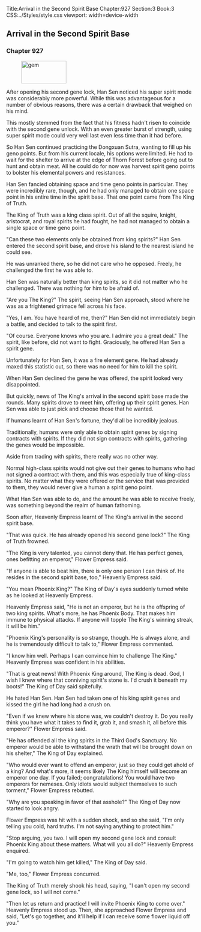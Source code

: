 Title:Arrival in the Second Spirit Base 
Chapter:927 
Section:3 
Book:3 
CSS:../Styles/style.css 
viewport: width=device-width
  
## Arrival in the Second Spirit Base
### Chapter 927 
<figure>
	<img src="../Images/gem.gif" alt="gem" id="gem" width="120" height="60" />
</figure>
  

  
  After opening his second gene lock, Han Sen noticed his super spirit mode was considerably more powerful. While this was advantageous for a number of obvious reasons, there was a certain drawback that weighed on his mind.

This mostly stemmed from the fact that his fitness hadn't risen to coincide with the second gene unlock. With an even greater burst of strength, using super spirit mode could very well last even less time than it had before.

So Han Sen continued practicing the Dongxuan Sutra, wanting to fill up his geno points. But from his current locale, his options were limited. He had to wait for the shelter to arrive at the edge of Thorn Forest before going out to hunt and obtain meat. All he could do for now was harvest spirit geno points to bolster his elemental powers and resistances.

Han Sen fancied obtaining space and time geno points in particular. They were incredibly rare, though, and he had only managed to obtain one space point in his entire time in the spirit base. That one point came from The King of Truth.

The King of Truth was a king class spirit. Out of all the squire, knight, aristocrat, and royal spirits he had fought, he had not managed to obtain a single space or time geno point.

"Can these two elements only be obtained from king spirits?" Han Sen entered the second spirit base, and drove his island to the nearest island he could see.

He was unranked there, so he did not care who he opposed. Freely, he challenged the first he was able to.

Han Sen was naturally better than king spirits, so it did not matter who he challenged. There was nothing for him to be afraid of.

"Are you The King?" The spirit, seeing Han Sen approach, stood where he was as a frightened grimace fell across his face.

"Yes, I am. You have heard of me, then?" Han Sen did not immediately begin a battle, and decided to talk to the spirit first.

"Of course. Everyone knows who you are. I admire you a great deal." The spirit, like before, did not want to fight. Graciously, he offered Han Sen a spirit gene.

Unfortunately for Han Sen, it was a fire element gene. He had already maxed this statistic out, so there was no need for him to kill the spirit.

When Han Sen declined the gene he was offered, the spirit looked very disappointed.

But quickly, news of The King's arrival in the second spirit base made the rounds. Many spirits drove to meet him, offering up their spirit genes. Han Sen was able to just pick and choose those that he wanted.

If humans learnt of Han Sen's fortune, they'd all be incredibly jealous.

Traditionally, humans were only able to obtain spirit genes by signing contracts with spirits. If they did not sign contracts with spirits, gathering the genes would be impossible.

Aside from trading with spirits, there really was no other way.

Normal high-class spirits would not give out their genes to humans who had not signed a contract with them, and this was especially true of king-class spirits. No matter what they were offered or the service that was provided to them, they would never give a human a spirit geno point.

What Han Sen was able to do, and the amount he was able to receive freely, was something beyond the realm of human fathoming.

Soon after, Heavenly Empress learnt of The King's arrival in the second spirit base.

"That was quick. He has already opened his second gene lock?" The King of Truth frowned.

"The King is very talented, you cannot deny that. He has perfect genes, ones befitting an emperor," Flower Empress said.

"If anyone is able to beat him, there is only one person I can think of. He resides in the second spirit base, too," Heavenly Empress said.

"You mean Phoenix King?" The King of Day's eyes suddenly turned white as he looked at Heavenly Empress.

Heavenly Empress said, "He is not an emperor, but he is the offspring of two king spirits. What's more, he has Phoenix Body. That makes him immune to physical attacks. If anyone will topple The King's winning streak, it will be him."

"Phoenix King's personality is so strange, though. He is always alone, and he is tremendously difficult to talk to," Flower Empress commented.

"I know him well. Perhaps I can convince him to challenge The King." Heavenly Empress was confident in his abilities.

"That is great news! With Phoenix King around, The King is dead. God, I wish I knew where that conniving spirit's stone is. I'd crush it beneath my boots!" The King of Day said spitefully.

He hated Han Sen. Han Sen had taken one of his king spirit genes and kissed the girl he had long had a crush on.

"Even if we knew where his stone was, we couldn't destroy it. Do you really think you have what it takes to find it, grab it, and smash it, all before this emperor?" Flower Empress said.

"He has offended all the king spirits in the Third God's Sanctuary. No emperor would be able to withstand the wrath that will be brought down on his shelter," The King of Day explained.

"Who would ever want to offend an emperor, just so they could get ahold of a king? And what's more, it seems likely The King himself will become an emperor one day. If you failed; congratulations! You would have two emperors for nemeses. Only idiots would subject themselves to such torment," Flower Empress rebutted.

"Why are you speaking in favor of that asshole?" The King of Day now started to look angry.

Flower Empress was hit with a sudden shock, and so she said, "I'm only telling you cold, hard truths. I'm not saying anything to protect him."

"Stop arguing, you two. I will open my second gene lock and consult Phoenix King about these matters. What will you all do?" Heavenly Empress enquired.

"I'm going to watch him get killed," The King of Day said.

"Me, too," Flower Empress concurred.

The King of Truth merely shook his head, saying, "I can't open my second gene lock, so I will not come."

"Then let us return and practice! I will invite Phoenix King to come over." Heavenly Empress stood up. Then, she approached Flower Empress and said, "Let's go together, and it'll help if I can receive some flower liquid off you."
